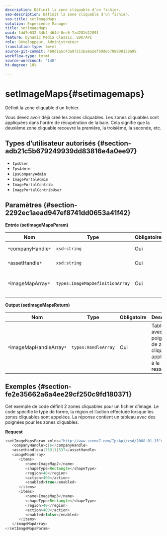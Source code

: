 ```yaml
---
description: Définit la zone cliquable d’un fichier.
seo-description: Définit la zone cliquable d’un fichier.
seo-title: setImageMaps
solution: Experience Manager
title: setImageMaps
uuid: 1dd7e032-34b4-464d-8ec6-7ad282d12891
feature: Dynamic Media Classic, SDK/API
role: Développeur, Administrateur
translation-type: tm+mt
source-git-commit: 469d1a5c43a972116a8a2efb0de5708800130a99
workflow-type: tm+mt
source-wordcount: '148'
ht-degree: 10%

---
```



# setImageMaps{#setimagemaps}

Définit la zone cliquable d’un fichier.

Vous devez avoir déjà créé les zones cliquables. Les zones cliquables sont appliquées dans l&#39;ordre de récupération de la baie. Cela signifie que la deuxième zone cliquable recouvre la première, la troisième, la seconde, etc.

## Types d’utilisateur autorisés {#section-adb21c5b679249939dd83816e4a0ee97}

* `IpsUser`
* `IpsAdmin`
* `IpsCompanyAdmin`
* `ImagePortalAdmin`
* `ImagePortalContrib`
* `ImagePortalContribUser`

## Paramètres {#section-2292ec1aead947ef8741dd0653a41f42}

**Entrée (setImageMapsParam)**

| Nom | Type | Obligatoire | Description |
|---|---|---|---|
| `*`companyHandle`*` | `xsd:string` | Oui | Poignée de société. |
| `*`assetHandle`*` | `xsd:string` | Oui | Poignée de ressource. |
| `*`imageMapArray`*` | `types:ImageMapDefinitionArray` | Oui | Tableau de zones cliquables prédéfinies. |

**Output (setImageMapsReturn)**

| Nom | Type | Obligatoire | Description |
|---|---|---|---|
| `*`imageMapHandleArray`*` | `types:HandleArray` | Oui | Tableau avec des poignées de zone cliquable appliquées à la ressource. |

## Exemples {#section-fe2e35662a6a4ee29cf250c9fd180371}

Cet exemple de code définit 2 zones cliquables pour un fichier d’image. Le code spécifie le type de forme, la région et l’action effectuée lorsque les zones cliquables sont appelées. La réponse contient un tableau avec des poignées pour les zones cliquables.

**Request**

```java
<setImageMapsParam xmlns="http://www.scene7.com/IpsApi/xsd/2008-01-15">
   <companyHandle>c|6</companyHandle>
   <assetHandle>a|739|1|537</assetHandle>
   <imageMapArray>
      <items>
         <name>ImageMap2</name>
         <shapeType>Rectangle</shapeType>
         <region>40</region>
         <action>400</action>
         <enabled>true</enabled>
      </items>
      <items>
         <name>ImageMap3</name>
         <shapeType>Rectangle</shapeType>
         <region>40</region>
         <action>400</action>
         <enabled>false</enabled>
      </items>
   </imageMapArray>
</setImageMapsParam>
```

